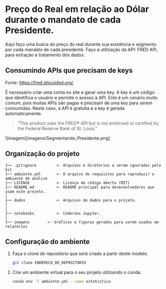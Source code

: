 # Preço do Real em relação ao Dólar durante o mandato de cada Presidente.

Aqui faço uma busca do preço do real durante sua existência e segmento por cada mandato de cada presidente. 
Faço a utilização da API: FRED  API, para extração e tratamento dos dados.

## Consumindo APIs que precisam de keys

Fonte: https://fred.stlouisfed.org/

É necessário criar uma conta no site e gerar uma key. A key é um código que identifica o usuário e permite o acesso à API. Este é um cenário muito comum, pois muitas APIs são pagas e precisam de uma key para serem consumidas. Neste caso, a API é gratuita e a key é gerada automaticamente.

>  "This product uses the FRED® API but is not endorsed or certified by the Federal Reserve Bank of St. Louis."

!(imagem)[imagens/Segmentando_Presidente.png]

## Organização do projeto

```
├── .gitignore         <- Arquivos e diretórios a serem ignorados pelo Git
├── ambiente.yml       <- O arquivo de requisitos para reproduzir o ambiente de análise
├── LICENSE            <- Licença de código aberto (MIT)
├── README.md          <- README principal para desenvolvedores que usam este projeto.
|
├── dados              <- Arquivos de dados para o projeto.
|
|
├── notebooks          <- Cadernos Jupyter.
│
├── imagens        <- Gráficos e figuras gerados para serem usados em relatórios
```

## Configuração do ambiente

1. Faça o clone do repositório que será criado a partir deste modelo.

    ```bash
    git clone ENDERECO_DO_REPOSITORIO
    ```

2. Crie um ambiente virtual para o seu projeto utilizando o conda.

    ```bash
    conda env -f ambiente.yml --name estatistica
    ```

